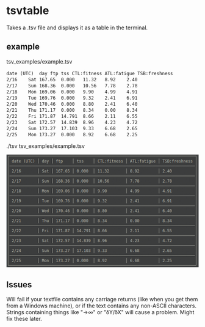# tsvtable
Takes a .tsv file and displays it as a table in the terminal.
## example
tsv_examples/example.tsv
```
date (UTC)	day	ftp	tss	CTL:fitness	ATL:fatigue	TSB:freshness
2/16	Sat	167.65	0.000	11.32	8.92	2.40
2/17	Sun	168.36	0.000	10.56	7.78	2.78
2/18	Mon	169.06	0.000	9.90	4.99	4.91
2/19	Tue	169.76	0.000	9.32	2.41	6.91
2/20	Wed	170.46	0.000	8.80	2.41	6.40
2/21	Thu	171.17	0.000	8.34	0.00	8.34
2/22	Fri	171.87	14.791	8.66	2.11	6.55
2/23	Sat	172.57	14.839	8.96	4.23	4.72
2/24	Sun	173.27	17.103	9.33	6.68	2.65
2/25	Mon	173.27	0.000	8.92	6.68	2.25
```
./tsv tsv_examples/example.tsv

![screenshot](screenshot.png)

## Issues

Will fail if your textfile contains any carriage returns (like when you get them from a Windows machine), or if the text contains any non-ASCII characters. Strings containing things like "→∞" or "ẟY/ẟX" will cause a problem. Might fix these later.
